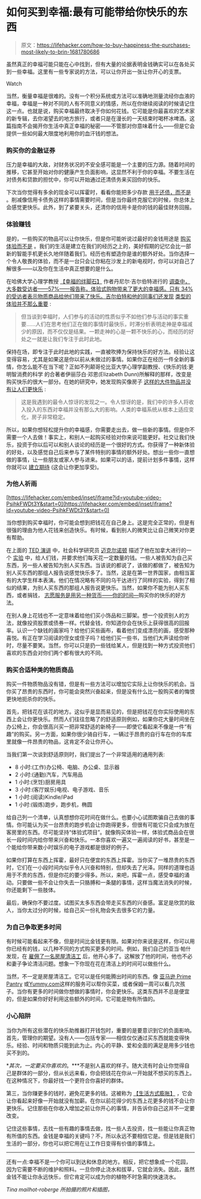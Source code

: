 # 如何买到幸福:最有可能带给你快乐的东西

> 原文：<https://lifehacker.com/how-to-buy-happiness-the-purchases-most-likely-to-brin-1681780686>

虽然真正的幸福可能只能在心中找到，但有大量的论据表明金钱确实可以在各处买到一些幸福。这里有一些专家说的方法，可以让你开出一张让你开心的支票。

Watch

当然，衡量幸福是很难的。没有一个积分系统或方法可以准确地测量流经你血液的幸福，幸福是一种对不同的人有不同意义的情感，所以在你继续阅读的时候请记住这一点。也就是说，购买幸福最终取决于你如何花钱。它可能是你最喜欢的艺术家的新专辑，去你渴望去的地方旅行，或者只是在漫长的一天结束时喝杯冰啤酒。这篇指南不会揭开你生活中真正幸福的秘密——不管那对你意味着什么——但是它会提供一些如何最大限度地利用你的血汗钱的想法。

### **购买你的金融证券**

压力是幸福的大敌，对财务状况的不安全感可能是一个主要的压力源。随着时间的推移，它甚至开始对你的健康产生负面影响，这显然不利于你的幸福。不要生活在对债务和贷款的担忧中，你可以开始通过还清债务来买回你的快乐。

下次当你觉得有多余的现金可以挥霍时，看看你能把多少存款 [用于还债，而不是](http://lifehacker.com/put-savings-toward-paying-off-debt-based-on-your-debts-1677728297) 。削减像信用卡债务这样的事情需要时间，但是当你最终克服它的时候，你总体上会感觉更快乐。此外，到了紧要关头，还清你的信用卡是你的钱的最佳财务回报。

### **体验赚钱**

是的，一些购买的物品可以让你快乐，但是你可能听说过最好的金钱用途是 [购买体验而不是](https://lifehacker.com/spending-on-experiences-instead-of-possessions-results-5608980) 。我们的生活是建立在我们的经历之上的，美好假期的记忆会比一部新的智能手机更长久地伴随着我们。经历也有塑造你是谁的额外好处。当你选择一个令人敬畏的体验，而不是一台只会让你粘在沙发上的新电视时，你可以对自己了解很多——以及你在生活中真正想要的是什么。

在哈佛大学心理学教授 [【幸福的绊脚石】](http://www.amazon.com/Stumbling-Happiness-Daniel-Gilbert/dp/1400077427?asc_campaign=InlineText&asc_refurl=https://lifehacker.com/how-to-buy-happiness-the-purchases-most-likely-to-brin-1681780686&asc_source=&tag=kinjalifehackerlink-20) 作者丹尼尔·吉尔伯特进行的 [调查中，大多数受访者——57%——报告称，体验式购物带来了更大的幸福感。只有 34%的受访者表示物质商品给他们带来了快乐。吉尔伯特和他的同事们还发现](http://www.wjh.harvard.edu/~dtg/DUNN%20GILBERT%20&%20WILSON%20(2011).pdf) [类型的体验并不那么重要](http://www.wjh.harvard.edu/~dtg/DUNN%20GILBERT%20&%20WILSON%20(2011).pdf) :

> 但当谈到幸福时，人们参与的活动的性质似乎不如他们参与活动的事实重要……人们在思考他们正在做的事情时最快乐，时滞分析表明走神是幸福减少的原因，而不仅仅是结果。一颗走神的心是一颗不快乐的心，而经历的好处之一就是让我们专注于此时此地。

保持在场，即专注于此时此地的实践，一直被吹捧为保持快乐的好方法。经验让这变得容易，尤其是如果这是你以前从未做过的事情。如果你正在经历一件全新的事情，你怎么能不在当下呢？正如不列颠哥伦比亚大学心理学副教授、《快乐的钱:更明智消费的科学 的合著者伊丽莎白·邓恩(Elizabeth Dunn)所解释的那样，改变是购买快乐的很大一部分。在她的研究中，她发现购买像房子 [这样的大件物品并没有让人们更快乐](http://www.forbes.com/sites/nextavenue/2013/06/07/money-can-buy-happiness-if-you-spend-it-right/) :

> 这是我遇到的最令人惊讶的发现之一。令人惊讶的是，我们中的许多人将收入投入的东西对幸福并没有那么大的影响。人类的幸福系统从根本上适应变化，房子非常稳定。

所以，如果你想轻松提升你的幸福感，你需要走出去，做一些新的事情。但是你不需要一个人去做！事实上，和别人一起购买经验对你来说可能更好。社交让我们快乐，投资于你以后可以和别人谈论的经历是一个很好的方式。你获得了一种新体验的好处，以及感觉自己后来参与了某件特别的事情的额外好处。想出一些你一直想做的事情，让一些朋友或家人参与进来。如果可以的话，提前计划多件事情，这样你就可以 [建立期待](http://lifehacker.com/you-might-enjoy-an-experience-more-the-longer-you-have-1628185690) (这会让你更加享受)。

### **为他人祈雨**

 [https://lifehacker.com/embed/inset/iframe?id=youtube-video-PsihkFWDt3Y&start=0](https://lifehacker.com/embed/inset/iframe?id=youtube-video-PsihkFWDt3Y&start=0) 

当你想到购买幸福时，你可能会想到把钱花在自己身上。这是完全正常的，但是有很强的理由为他人花钱来创造快乐。有时候，看到别人的微笑比让自己微笑对你更有帮助。

在上面的 [TED 演讲](https://www.youtube.com/channel/UCAuUUnT6oDeKwE6v1NGQxug) 中，社会科学研究员 [迈克尔诺顿](http://www.hbs.edu/faculty/Pages/profile.aspx?facId=326229) 描述了他在加拿大进行的一个 [实验](http://dash.harvard.edu/bitstream/handle/1/11189976/dunn,%20aknin,%20norton_prosocial_cdips.pdf?sequence=1) 中，给人们钱，并要求他们每天花一定数量的钱。一些人被告知为自己买东西，另一些人被告知为别人买东西。当该说的都说了，该做的都做了，被告知为别人买东西的那组人报告说感觉快乐多了。当然，这是在第一世界国家，由相当富有的大学生样本表演。他们在情况略有不同的乌干达进行了同样的实验，得到了相似的结果，为别人买东西的那组人报告说更快乐。当然，如果你不能为别人买东西，或者捐钱， [志愿服务是用另一种货币——你的时间—](https://lifehacker.com/ten-things-you-can-do-to-be-happier-backed-by-science-1065356587)购买你的快乐的好方法。

在别人身上花钱也不一定意味着给他们买小饰品和三脚架。想一个投资别人的方法，就像投资股票或债券一样。代替金钱，你知道你会在快乐上获得很高的回报率。认识一个缺钱的画家吗？给他们买些画布，看着他们变成漂亮的画，感受那种喜悦。有正在学习阅读的侄女或侄子吗？给他们买一些书，当他们大声读给你听时，尽量不要笑。当然，你可以只是扔一些钱给某人，但是找到一种方式投资他们喜欢的东西会对你们两个都有很大的不同。

### **购买合适种类的物质商品**

购买一件物质物品没有错，但是有一些方法可以增加它实际上让你快乐的机会。当你买了昂贵的东西时，你可能会突然兴奋起来，但是没有什么比一股购买者的悔恨更快地扼杀你的快乐。

首先，把钱花在该花的地方。这似乎是显而易见的，但是把钱花在你实际使用的东西上会让你更快乐。然而人们往往忽略了的舒适原则例如，如果你花大量时间坐在办公椅上，你会很高兴买一把非常舒适的新椅子——即使它看起来不像是一件“有趣”的购买。另一方面，如果你很少骑自行车，一辆过于昂贵的自行车在你的车库里就像一件昂贵的物品，这肯定不会让你开心。

当我们第一次谈到舒适原则时，我们提出了一个非常适用的通用列表:

*   8 小时:(工作)办公椅、电脑、办公桌、显示器
*   2 小时:(通勤)汽车，汽车用品
*   1 小时:(烹饪)厨房用具
*   3 小时:(客厅娱乐)电视、电子游戏、音乐
*   1 小时:(阅读)Kindle/iPad
*   1 小时:(锻炼)跑步，跑步机，椭圆

给自己列一个清单，认真想想你花时间在做什么。也要小心试图欺骗自己去做的事情。你可能认为买一台昂贵的跑步机会让你跑得更多，但很有可能它只会成为放在客房里的东西。尽可能坚持“体验式项目”。就像购买体验一样，体验式商品会在很长一段时间内给你带来兴奋和快乐。一本你喜欢一遍又一遍阅读的好书，甚至是一个能给你带来数小时娱乐的电子游戏都是很好的例子。

如果你打算在东西上挥霍，最好只在便宜的东西上挥霍。当你买了一堆昂贵的东西时，它们在一小段时间内似乎令人兴奋和特别，但却失去了光泽。同样的道理也适用于不贵的东西，但是你花的要少得多。所以，来吧，挥霍一点，感受幸福的涌动。只要做一些不会让你失去一只胳膊和一条腿的事情，这样当魔法消失的时候，你还能剩下一些肢体。

最后，确保你不要过度。试图买太多东西会带走买东西的兴奋感。富足是欣赏的敌人，当你太过分的时候，给自己买一份礼物会失去很多它的力量。

### **为自己争取更多时间**

有时候可能看起来不像，但是时间比金钱更有限。如果对你来说是这样，你可以用你已经有的钱，以几种不同的方式购买更多的时间。例如，我们自己的亚当·帕什发现，在 [雇佣了一名房屋清洁工](https://lifehacker.com/when-money-can-buy-happiness-use-it-5859755) 后，他开心多了。这解放了他的时间，他也不必和妻子争论清洁问题。想象一下你现在花在清洁上的时间可以做些什么。

当然，不一定是房屋清洁工。它可以是任何能腾出时间的东西。像 [亚马逊 Prime Pantry](http://www.amazon.com/gp/pantry/info?asc_campaign=InlineText&asc_refurl=https://lifehacker.com/how-to-buy-happiness-the-purchases-most-likely-to-brin-1681780686&asc_source=&tag=kinjalifehackerlink-20) 或[Yummy.com](http://www.yummy.com/)这样的服务可以帮你买菜，或者保姆一周可以看几次孩子。当你有更多的时间做你想做的事情时，你会更快乐。这类东西并不总是便宜的，但是如果你好好利用这些额外的时间，它可能是物有所值的。

### **小心陷阱**

当你为所有这些潜在的快乐助推器打开钱包时，重要的是要意识到它的负面影响。首先，管理你的期望。没有人——包括专家——相信仅仅通过买东西就能变得快乐。经验、时间和物质只能到此为止。内心的平静、爱和全面的满足是用多少钱也买不到的。

**其次，一定要买你喜欢的*。***不是别人喜欢的样子。随大流有时会让你觉得自己是群体的一部分，但从长远来看，你会把钱花在你从一开始就不想买的东西上。在这种情况下，你最好找一个更符合你喜好的群体。

第三，当你赚更多的钱时，避免花更多的钱。这被称为 [【生活方式膨胀】](https://lifehacker.com/avoid-lifestyle-inflation-when-you-get-a-new-job-to-k-5901672) ，它会让你看起来好像一开始就没有加薪。在你以前花得少的东西上花更多的钱不会让你更快乐。记住那些在你收入增加之前让你开心的事情，并告诉你自己这并不一定要改变。

记住这些事情，去找一些有趣的事情去做，找一些人去投资，找一些能让你真正物有所值的东西。金钱是幸福的关键吗？不，所以永远不要相信它是。但是钱是我们生活的一部分，你也可以把它用在让工作日变得有价值的事情上。

* * *

还有一点:幸福不是一个你可以到达和休息的地方。相反，把它想象成一个花园，因为它需要不断的维护和照料。一旦你停止浇水和拔草，它就会消失。因此，虽然金钱不能让你永远快乐，但它肯定可以成为你的植物不时急需的快速浇水。

*Tina mailhot-roberge 所拍摄的照片和插图，*<small></small>*<small><small></small></small>*